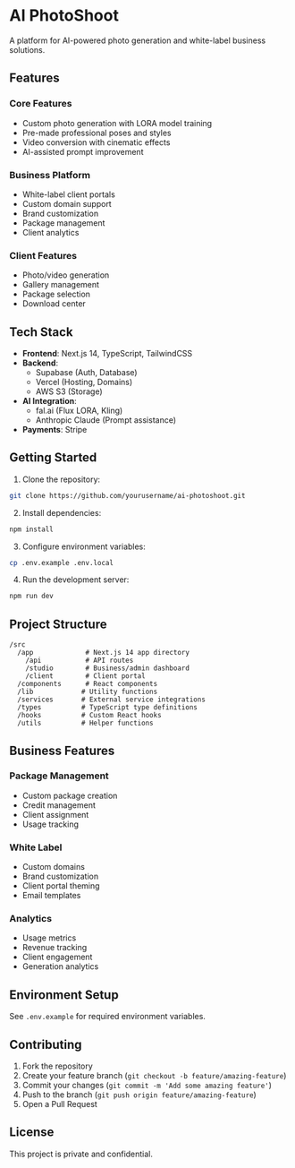 # AI PhotoShoot

A platform for AI-powered photo generation and white-label business solutions.

## Features

### Core Features
- Custom photo generation with LORA model training
- Pre-made professional poses and styles
- Video conversion with cinematic effects
- AI-assisted prompt improvement

### Business Platform
- White-label client portals
- Custom domain support
- Brand customization
- Package management
- Client analytics

### Client Features
- Photo/video generation
- Gallery management
- Package selection
- Download center

## Tech Stack

- **Frontend**: Next.js 14, TypeScript, TailwindCSS
- **Backend**: 
  - Supabase (Auth, Database)
  - Vercel (Hosting, Domains)
  - AWS S3 (Storage)
- **AI Integration**:
  - fal.ai (Flux LORA, Kling)
  - Anthropic Claude (Prompt assistance)
- **Payments**: Stripe

## Getting Started

1. Clone the repository:
```bash
git clone https://github.com/yourusername/ai-photoshoot.git
```

2. Install dependencies:
```bash
npm install
```

3. Configure environment variables:
```bash
cp .env.example .env.local
```

4. Run the development server:
```bash
npm run dev
```

## Project Structure

```
/src
  /app             # Next.js 14 app directory
    /api           # API routes
    /studio        # Business/admin dashboard
    /client        # Client portal
  /components      # React components
  /lib            # Utility functions
  /services       # External service integrations
  /types          # TypeScript type definitions
  /hooks          # Custom React hooks
  /utils          # Helper functions
```

## Business Features

### Package Management
- Custom package creation
- Credit management
- Client assignment
- Usage tracking

### White Label
- Custom domains
- Brand customization
- Client portal theming
- Email templates

### Analytics
- Usage metrics
- Revenue tracking
- Client engagement
- Generation analytics

## Environment Setup

See `.env.example` for required environment variables.

## Contributing

1. Fork the repository
2. Create your feature branch (`git checkout -b feature/amazing-feature`)
3. Commit your changes (`git commit -m 'Add some amazing feature'`)
4. Push to the branch (`git push origin feature/amazing-feature`)
5. Open a Pull Request

## License

This project is private and confidential.